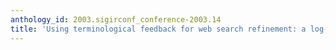 ```yaml
---
anthology_id: 2003.sigirconf_conference-2003.14
title: 'Using terminological feedback for web search refinement: a log-based study'
---
```

